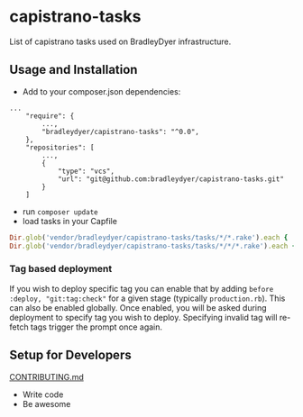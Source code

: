 # capistrano-tasks

List of capistrano tasks used on BradleyDyer infrastructure.

## Usage and Installation
 - Add to your composer.json dependencies:
```
...
    "require": {
        ...,
        "bradleydyer/capistrano-tasks": "^0.0",
    },
    "repositories": [
        ...,
        {
            "type": "vcs",
            "url": "git@github.com:bradleydyer/capistrano-tasks.git"
        }
    ]
```
 - run `composer update`
 - load tasks in your Capfile
```ruby
Dir.glob('vendor/bradleydyer/capistrano-tasks/tasks/*/*.rake').each { |r| import r }
Dir.glob('vendor/bradleydyer/capistrano-tasks/tasks/*/*/*.rake').each { |r| import r }
```

### Tag based deployment
If you wish to deploy specific tag you can enable that by adding `before :deploy, "git:tag:check"` for a given stage (typically `production.rb`). This can also be enabled globally. Once enabled, you will be asked during deployment to specify tag you wish to deploy. Specifying invalid tag will re-fetch tags trigger the prompt once again.

## Setup for Developers

[CONTRIBUTING.md](https://github.com/bradleydyer/capistrano-tasks/blob/master/CONTRIBUTING.md)

- Write code
- Be awesome
